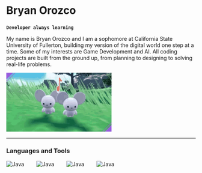# Bryan Orozco

**`Developer always learning `**

My name is Bryan Orozco and I am a sophomore at California State University of Fullerton, building my version of the digital world one step at a time. Some of my interests are Game Development and AI. All coding projects are built from the ground up, from planning to designing to solving real-life problems.



<img src="https://github.com/Bryancostco/Bryancostco/blob/main/pokemon-maushold.gif" width="280">

---

### Languages and Tools

<img align="left" alt="Java" width="70px" style="padding-right:10px" src="https://cdn.jsdelivr.net/gh/devicons/devicon@latest/icons/python/python-original.svg" /> 
<img align="left" alt="Java" width="70px" style="padding-right:10px" src="https://cdn.jsdelivr.net/gh/devicons/devicon@latest/icons/cplusplus/cplusplus-original.svg" />
<img align="left" alt="Java" width="70px" style="padding-right:10px" src="https://cdn.jsdelivr.net/gh/devicons/devicon@latest/icons/git/git-original.svg" />
<img align="left" alt="Java" width="70px" style="padding-right:10px" src="https://cdn.jsdelivr.net/gh/devicons/devicon@latest/icons/html5/html5-original.svg" />










#            
          
